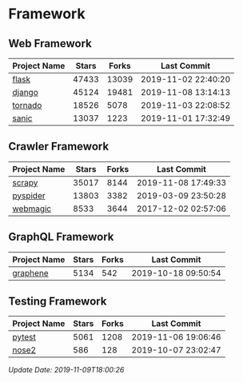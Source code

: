 # Framework

## Web Framework

| Project Name | Stars | Forks | Last Commit |
| ------------ | ----- | ----- | ----------- |
| [flask](https://github.com/pallets/flask) | 47433 | 13039 | 2019-11-02 22:40:20 |
| [django](https://github.com/django/django) | 45124 | 19481 | 2019-11-08 13:14:13 |
| [tornado](https://github.com/tornadoweb/tornado) | 18526 | 5078 | 2019-11-03 22:08:52 |
| [sanic](https://github.com/huge-success/sanic) | 13037 | 1223 | 2019-11-01 17:32:49 |

## Crawler Framework

| Project Name | Stars | Forks | Last Commit |
| ------------ | ----- | ----- | ----------- |
| [scrapy](https://github.com/scrapy/scrapy) | 35017 | 8144 | 2019-11-08 17:49:33 |
| [pyspider](https://github.com/binux/pyspider) | 13803 | 3382 | 2019-03-09 23:50:28 |
| [webmagic](https://github.com/code4craft/webmagic) | 8533 | 3644 | 2017-12-02 02:57:06 |

## GraphQL Framework

| Project Name | Stars | Forks | Last Commit |
| ------------ | ----- | ----- | ----------- |
| [graphene](https://github.com/graphql-python/graphene) | 5134 | 542 | 2019-10-18 09:50:54 |

## Testing Framework

| Project Name | Stars | Forks | Last Commit |
| ------------ | ----- | ----- | ----------- |
| [pytest](https://github.com/pytest-dev/pytest) | 5061 | 1208 | 2019-11-06 19:06:46 |
| [nose2](https://github.com/nose-devs/nose2) | 586 | 128 | 2019-10-07 23:02:47 |

*Update Date: 2019-11-09T18:00:26*